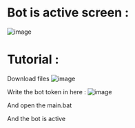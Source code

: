 # Bot is active screen : 
![image](https://imgyukle.com/i/RNMCr1)

# Tutorial : 
Download files
![image](https://cdn.discordapp.com/attachments/966440093277634590/967887201864146994/lol.png)

Write the bot token in here :
![image](https://cdn.discordapp.com/attachments/955903115968794704/967889283442683974/unknown.png)

And open the main.bat 

And the bot is active
